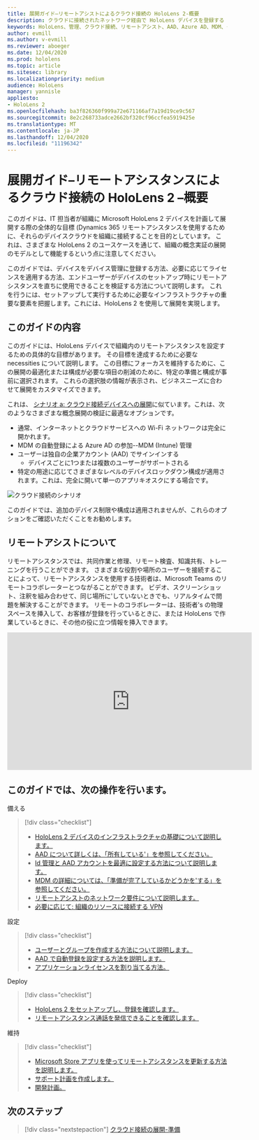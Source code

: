 ```yaml
---
title: 展開ガイド–リモートアシストによるクラウド接続の HoloLens 2-概要
description: クラウドに接続されたネットワーク経由で HoloLens デバイスを登録する
keywords: HoloLens、管理、クラウド接続、リモートアシスト、AAD、Azure AD、MDM、モバイルデバイス管理
author: evmill
ms.author: v-evmill
ms.reviewer: aboeger
ms.date: 12/04/2020
ms.prod: hololens
ms.topic: article
ms.sitesec: library
ms.localizationpriority: medium
audience: HoloLens
manager: yannisle
appliesto:
- HoloLens 2
ms.openlocfilehash: ba3f826360f999a72e671166af7a19d19ce9c567
ms.sourcegitcommit: 8e2c268733adce2662bf320cf96ccfea5919425e
ms.translationtype: MT
ms.contentlocale: ja-JP
ms.lasthandoff: 12/04/2020
ms.locfileid: "11196342"
---
```

# 展開ガイド–リモートアシスタンスによるクラウド接続の HoloLens 2 –概要

このガイドは、IT 担当者が組織に Microsoft HoloLens 2 デバイスを計画して展開する際の全体的な目標 (Dynamics 365 リモートアシスタンスを使用するために、それらのデバイスクラウドを組織に接続することを目的としています。 これは、さまざまな HoloLens 2 のユースケースを通じて、組織の概念実証の展開のモデルとして機能するという点に注意してください。

このガイドでは、デバイスをデバイス管理に登録する方法、必要に応じてライセンスを適用する方法、エンドユーザーがデバイスのセットアップ時にリモートアシスタンスを直ちに使用できることを検証する方法について説明します。 これを行うには、セットアップして実行するために必要なインフラストラクチャの重要な要素を把握します。これには、HoloLens 2 を使用して展開を実現します。

## このガイドの内容

このガイドには、HoloLens デバイスで組織内のリモートアシスタンスを設定するための具体的な目標があります。 その目標を達成するために必要な necessities について説明します。 この目標にフォーカスを維持するために、この展開の最適化または構成が必要な項目の削減のために、特定の準備と構成が事前に選択されます。 これらの選択肢の情報が表示され、ビジネスニーズに合わせて展開をカスタマイズできます。

これは、 [シナリオ a: クラウド接続デバイスへの展開](https://docs.microsoft.com/hololens/common-scenarios#scenario-a)に似ています。これは、次のようなさまざまな概念展開の検証に最適なオプションです。

- 通常、インターネットとクラウドサービスへの Wi-Fi ネットワークは完全に開かれます。
- MDM の自動登録による Azure AD の参加--MDM (Intune) 管理
- ユーザーは独自の企業アカウント (AAD) でサインインする
  - デバイスごとに1つまたは複数のユーザーがサポートされる
- 特定の用途に応じてさまざまなレベルのデバイスロックダウン構成が適用されます。これは、完全に開いて単一のアプリキオスクにする場合です。

![クラウド接続のシナリオ](./images/cloud-connected-deployment-chart.png)

このガイドでは、追加のデバイス制限や構成は適用されませんが、これらのオプションをご確認いただくことをお勧めします。

## リモートアシストについて

リモートアシスタンスでは、共同作業と修理、リモート検査、知識共有、トレーニングを行うことができます。 さまざまな役割や場所のユーザーを接続することによって、リモートアシスタンスを使用する技術者は、Microsoft Teams のリモートコラボレーターとつながることができます。 ビデオ、スクリーンショット、注釈を組み合わせて、同じ場所に&#39;していないときでも、リアルタイムで問題を解決することができます。 リモートのコラボレーターは、技術者&#39;s の物理スペースを挿入して、お客様が登録を行っているときに、または HoloLens で作業しているときに、その他の役に立つ情報を挿入できます。

<iframe width="560" height="315" src="https://www.youtube.com/embed/d3YT8j0yYl0" frameborder="0" allow="accelerometer; autoplay; clipboard-write; encrypted-media; gyroscope; picture-in-picture" allowfullscreen></iframe>

## このガイドでは、次の操作を行います。

備える

> [!div class="checklist"]
> - [HoloLens 2 デバイスのインフラストラクチャの基礎について説明します。](hololens2-cloud-connected-prepare.md#infrastructure-essentials)
> - [AAD について詳しくは、「所有している&#39;」を参照してください。](hololens2-cloud-connected-prepare.md#azure-active-directory)
> - [Id 管理と AAD アカウントを最適に設定する方法について説明します。](hololens2-cloud-connected-prepare.md#identity-management)
> - [MDM の詳細については、「準備が完了しているかどうかを&#39;する」を参照してください。](hololens2-cloud-connected-prepare.md#mobile-device-management)
> - [リモートアシストのネットワーク要件について説明します。](hololens2-cloud-connected-prepare.md#network)
> - [必要に応じて: 組織のリソースに接続する VPN](/hololens2-cloud-connected-prepare.md#optional-connect-your-hololens-to-vpn)

設定

> [!div class="checklist"]
> - [ユーザーとグループを作成する方法について説明します。](hololens2-cloud-connected-configure.md#azure-users-and-groups)
> - [AAD で自動登録を設定する方法を説明します。](hololens2-cloud-connected-configure.md#auto-enrollment-on-hololens-2)
> - [アプリケーションライセンスを割り当てる方法。](hololens2-cloud-connected-configure.md#application-licenses)

Deploy

> [!div class="checklist"]
> - [HoloLens 2 をセットアップし、登録を確認します。](hololens2-cloud-connected-deploy.md#enrollment-validation)
> - [リモートアシスタンス通話を発信できることを確認します。](hololens2-cloud-connected-deploy.md#remote-assist-call-validation)

維持

> [!div class="checklist"]
> - [Microsoft Store アプリを使ってリモートアシスタンスを更新する方法を説明します。](hololens2-cloud-connected-maintain.md#updates)
> - [サポート計画を作成します。](hololens2-cloud-connected-maintain.md#support-plan)
> - [開発計画。](hololens2-cloud-connected-maintain.md#development-plan)

## 次のステップ

> [!div class="nextstepaction"]
> [クラウド接続の展開-準備](hololens2-cloud-connected-prepare.md)

